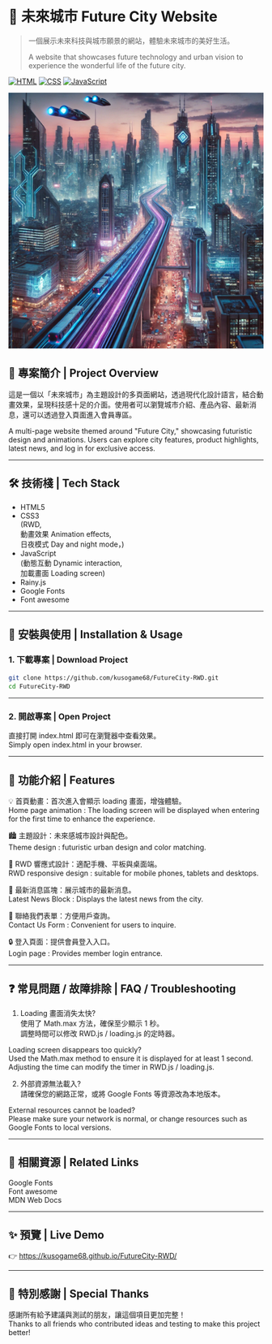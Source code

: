 # 🌆 未來城市 Future City Website

> 一個展示未來科技與城市願景的網站，體驗未來城市的美好生活。
>
> A website that showcases future technology and urban vision to experience the wonderful life of the future city.

[![HTML](https://img.shields.io/badge/HTML-5-orange.svg)]()
[![CSS](https://img.shields.io/badge/CSS-3-blue.svg)]()
[![JavaScript](https://img.shields.io/badge/JavaScript-ES6-yellow.svg)]()

![封面圖](./image/future_city2.jpg)

## 📖 專案簡介 | Project Overview

這是一個以「未來城市」為主題設計的多頁面網站，透過現代化設計語言，結合動畫效果，呈現科技感十足的介面。使用者可以瀏覽城市介紹、產品內容、最新消息，還可以透過登入頁面進入會員專區。

A multi-page website themed around "Future City," showcasing futuristic design and animations. Users can explore city features, product highlights, latest news, and log in for exclusive access.

---

## 🛠️ 技術棧 | Tech Stack

- HTML5
- CSS3<br>
    (RWD, <br>
    動畫效果 Animation effects, <br>
    日夜模式 Day and night mode，)
- JavaScript <br>
    (動態互動 Dynamic interaction, <br>
    加載畫面 Loading screen)
- Rainy.js
- Google Fonts
- Font awesome

---

## 🚀 安裝與使用 | Installation & Usage

### 1. 下載專案 | Download Project

```bash
git clone https://github.com/kusogame68/FutureCity-RWD.git
cd FutureCity-RWD
```

---

### 2. 開啟專案 | Open Project

直接打開 index.html 即可在瀏覽器中查看效果。<br>
Simply open index.html in your browser.

---

## 🧩 功能介紹 | Features

💡 首頁動畫：首次進入會顯示 loading 畫面，增強體驗。<br>
Home page animation : The loading screen will be displayed when entering for the first time to enhance the experience.

🏙️ 主題設計：未來感城市設計與配色。<br>
Theme design : futuristic urban design and color matching.

📱 RWD 響應式設計：適配手機、平板與桌面端。<br>
RWD responsive design : suitable for mobile phones, tablets and desktops.

📰 最新消息區塊：展示城市的最新消息。<br>
Latest News Block : Displays the latest news from the city.

📩 聯絡我們表單：方便用戶查詢。<br>
Contact Us Form : Convenient for users to inquire.

🔒 登入頁面：提供會員登入入口。<br>
Login page : Provides member login entrance.

---

## ❓ 常見問題 / 故障排除 | FAQ / Troubleshooting

1. Loading 畫面消失太快?<br>
使用了 Math.max 方法，確保至少顯示 1 秒。<br>
調整時間可以修改 RWD.js / loading.js 的定時器。<br>

Loading screen disappears too quickly?<br>
Used the Math.max method to ensure it is displayed for at least 1 second.<br>
Adjusting the time can modify the timer in RWD.js / loading.js.<br>


2. 外部資源無法載入?<br>
請確保您的網路正常，或將 Google Fonts 等資源改為本地版本。<br>

External resources cannot be loaded?<br>
Please make sure your network is normal, or change resources such as Google Fonts to local versions.<br>

---

## 🔗 相關資源 | Related Links
Google Fonts<br>
Font awesome<br>
MDN Web Docs<br>

---

## ✨ 預覽 | Live Demo
👉 https://kusogame68.github.io/FutureCity-RWD/

---

## 🙌 特別感謝 | Special Thanks
感謝所有給予建議與測試的朋友，讓這個項目更加完整！<br>
Thanks to all friends who contributed ideas and testing to make this project better!

